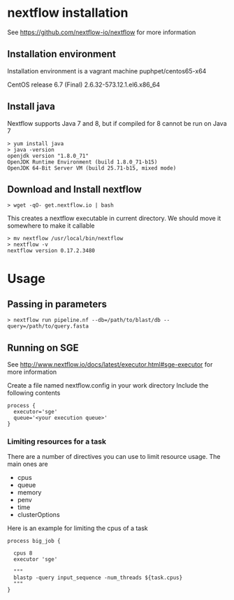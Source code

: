 # nextflow installation
See https://github.com/nextflow-io/nextflow for more information

## Installation environment

Installation environment is a vagrant machine puphpet/centos65-x64

CentOS release 6.7 (Final)  2.6.32-573.12.1.el6.x86_64

## Install java 

Nextflow supports Java 7 and 8, but if compiled for 8 cannot be run on Java 7

```
> yum install java
> java -version
openjdk version "1.8.0_71"
OpenJDK Runtime Environment (build 1.8.0_71-b15)
OpenJDK 64-Bit Server VM (build 25.71-b15, mixed mode)
```

## Download and Install nextflow
```
> wget -qO- get.nextflow.io | bash
```
This creates a nextflow executable in current directory.
We should move it somewhere to make it callable
```
> mv nextflow /usr/local/bin/nextflow
> nextflow -v
nextflow version 0.17.2.3480
```


# Usage

## Passing in parameters
```
> nextflow run pipeline.nf --db=/path/to/blast/db --query=/path/to/query.fasta
```
## Running on SGE

See http://www.nextflow.io/docs/latest/executor.html#sge-executor for more information

Create a file named nextflow.config in your work directory
Include the following contents

```
process {
  executor='sge'
  queue='<your execution queue>'
}
```

### Limiting resources for a task

There are a number of directives you can use to limit resource usage. The main ones are
- cpus
- queue
- memory
- penv
- time
- clusterOptions

Here is an example for limiting the cpus of a task

```
process big_job {

  cpus 8
  executor 'sge'

  """
  blastp -query input_sequence -num_threads ${task.cpus}
  """
}
```

